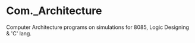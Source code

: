 # Com._Architecture
Computer Architecture programs on simulations for 8085, Logic Designing &amp; 'C' lang.
